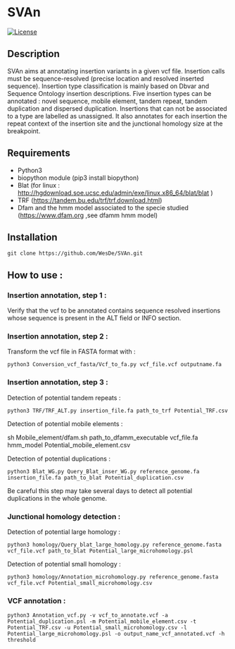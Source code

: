 # SVAn
[![License](http://img.shields.io/:license-affero-blue.svg)](http://www.gnu.org/licenses/agpl-3.0.en.html)

## Description
SVAn aims at annotating insertion variants in a given vcf file. Insertion calls must be sequence-resolved (precise location and resolved inserted sequence). Insertion type classification is mainly based on Dbvar and Sequence Ontology insertion descriptions.
Five insertion types can be annotated : novel sequence, mobile element, tandem repeat, tandem duplication and dispersed duplication. Insertions that can not be associated to a type are labelled as unassigned.
It also annotates for each insertion the repeat context of the insertion site and the junctional homology size at the breakpoint.
## Requirements 
- Python3
- biopython module (pip3 install biopython)
- Blat (for linux : http://hgdownload.soe.ucsc.edu/admin/exe/linux.x86_64/blat/blat )
- TRF (https://tandem.bu.edu/trf/trf.download.html)
- Dfam and the hmm model associated to the specie studied (https://www.dfam.org ,see dfamm hmm model) 

## Installation
    git clone https://github.com/WesDe/SVAn.git

## How to use :

### Insertion annotation, step 1 : 
Verify that the vcf to be annotated contains sequence resolved insertions whose sequence is present in the ALT field or INFO section.

### Insertion annotation, step 2 :
Transform the vcf file in FASTA format with :

    python3 Conversion_vcf_fasta/Vcf_to_fa.py vcf_file.vcf outputname.fa

### Insertion annotation, step 3 :
Detection of potential tandem repeats :

    python3 TRF/TRF_ALT.py insertion_file.fa path_to_trf Potential_TRF.csv

Detection of potential mobile elements :

sh Mobile_element/dfam.sh path_to_dfamm_executable vcf_file.fa hmm_model Potential_mobile_element.csv

Detection of potential duplications :

    python3 Blat_WG.py Query_Blat_inser_WG.py reference_genome.fa insertion_file.fa path_to_blat Potential_duplication.csv

Be careful this step may take several days to detect all potential duplications in the whole genome.

### Junctional homology detection :
Detection of potential large homology :

    python3 homology/Query_blat_large_homology.py reference_genome.fasta vcf_file.vcf path_to_blat Potential_large_microhomology.psl

Detection of potential small homology :

    python3 homology/Annotation_microhomology.py reference_genome.fasta vcf_file.vcf Potential_small_microhomology.csv

### VCF annotation :
    python3 Annotation_vcf.py -v vcf_to_annotate.vcf -a Potential_duplication.psl -m Potential_mobile_element.csv -t Potential_TRF.csv -u Potential_small_microhomology.csv -l Potential_large_microhomology.psl -o output_name_vcf_annotated.vcf -h threshold
